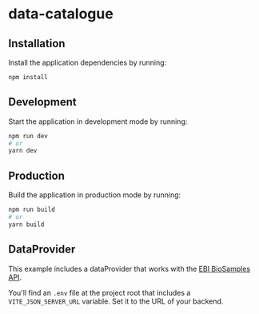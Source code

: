 # data-catalogue

## Installation

Install the application dependencies by running:

```sh
npm install
```

## Development

Start the application in development mode by running:

```sh
npm run dev
# or
yarn dev
```

## Production

Build the application in production mode by running:

```sh
npm run build
# or
yarn build
```

## DataProvider

This example includes a dataProvider that works with the [EBI BioSamples API](https://www.ebi.ac.uk/biosamples/docs/references/api/overview).

You'll find an `.env` file at the project root that includes a `VITE_JSON_SERVER_URL` variable. Set it to the URL of your backend.

